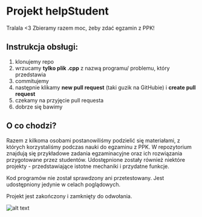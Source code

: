 # Projekt helpStudent

Tralala <3 Zbieramy razem moc, żeby zdać egzamin z PPK!

## Instrukcja obsługi:
1. klonujemy repo
2. wrzucamy **tylko plik .cpp** z nazwą programu/ problemu, który przedstawia
3. commitujemy
4. następnie klikamy **new pull request** (taki guzik na GitHubie) i **create pull request**
5. czekamy na przyjęcie pull requesta
6. dobrze się bawimy

## O co chodzi?
Razem z kilkoma osobami postanowiliśmy podzielić się materiałami, z których korzystaliśmy podczas nauki do egzaminu z PPK. W repozytorium znajdują się przykładowe zadania egzaminacyjne oraz ich rozwiązania przygotowane przez studentów. Udostępnione zostały również niektóre projekty - przedstawiające istotne mechaniki i przydatne funkcje.

Kod programów nie został sprawdzony ani przetestowany. Jest udostępniony jedynie w celach poglądowych.

Projekt jest zakończony i zamknięty do odwołania.


![alt text](https://vignette.wikia.nocookie.net/dbz-dokkanbattle/images/9/91/The_Fruits_of_Training_Super_Saiyan_2_Goku.png/revision/latest?cb=20160830123842)

